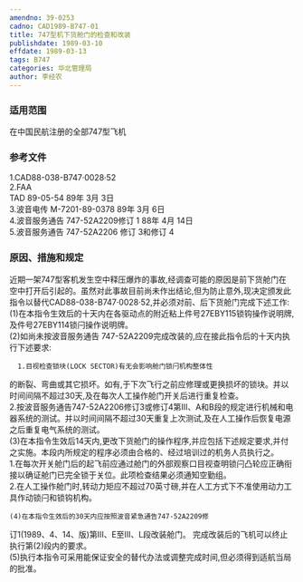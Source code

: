 ```yaml
---
amendno: 39-0253  
cadno: CAD1989-B747-01  
title: 747型机下货舱门的检查和改装  
publishdate: 1989-03-10  
effdate: 1989-03-13  
tags: B747  
categories: 华北管理局  
author: 李经农  
---
```

  
### 适用范围  
在中国民航注册的全部747型飞机  
  
<!--more-->  
### 参考文件  
1.CAD88-038-B747·0028·52  
    2.FAA  
TAD 89-05-54 89年 3月 3日  
    3.波音电传 M-7201-89-0378 89年 3月 6日  
    4.波音服务通告 747-52A2209修订 1 88年 4月 14日  
    5.波音服务通告 747-52A2206 修订 3和修订 4  
  
### 原因、措施和规定  
近期一架747型客机发生空中释压爆炸的事故,经调查可能的原因是前下货舱门在空中打开后引起的。虽然对此事故目前尚未作出结论,但为防止意外,现决定颁发此指令以替代CAD88-038-B747·0028·52,并必须对前、后下货舱门完成下述工作:  
    (1)在本指令生效后的十天内在各驱动点的附近粘上件号27EBY115锁钩操作说明牌,及件号27EBY114锁闩操作说明牌。  
    (2)如尚未按波音服务通告 747-52A2209完成改装的,应在接此指令后的十天内执行下述要求:  
  
      1.目视检查锁块(LOCK SECTOR)有无会影响舱门锁闩机构整体性  
  
的断裂、弯曲或其它损坏。如有,于下次飞行之前应修理或更换损坏的锁块。并以时间间隔不超过30天,及在每次人工操作舱门开关后进行重复检查。  
      2.按波音服务通告747-52A2206修订3或修订4第Ⅲ、A和B段的规定进行机械和电器系统的测试。并以时间间隔不超过30天重复上次测试,及在人工操作后恢复电源之后重复电气系统的测试。  
    (3)在本指令生效后14天内,更改下货舱门的操作程序,并应包括下述规定要求,并付之实施。本段内所规定的程序必须由合格的、经过培训过的机务人员执行之。  
      1.在每次开关舱门后的起飞前应通过舱门的外部观察口目视查明锁闩凸轮应正确衔接以确证舱门已完全锁于关位。此项检查结果必须通知空勤组。  
      2.在人工操作舱门时,转动力矩应不超过70英寸磅,并在人工方式下不准使用动力工具作动锁闩和锁钩机构。  
  
    (4)在本指令生效后的30天内应按照波音紧急通告747-52A2209修  
订1(1989、4、14、版)第Ⅲ、E至Ⅲ、L段改装舱门。 完成改装后的飞机可以终止执行第(2)段内的要求。  
    (5)执行本指令可采用能保证安全的替代办法或调整完成时间,但必须得到适航当局的批准。  
